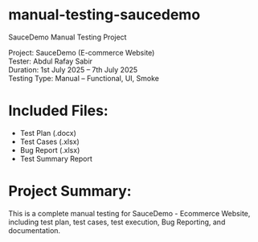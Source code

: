 # manual-testing-saucedemo
SauceDemo Manual Testing Project

Project: SauceDemo (E-commerce Website)  
Tester: Abdul Rafay Sabir  
Duration: 1st July 2025 – 7th July 2025  
Testing Type: Manual – Functional, UI, Smoke

# Included Files:
- Test Plan (.docx)
- Test Cases (.xlsx)
- Bug Report (.xlsx)
- Test Summary Report 


# Project Summary:
This is a complete manual testing  for SauceDemo - Ecommerce Website, including test plan, test cases, test execution, Bug Reporting, and documentation. 
